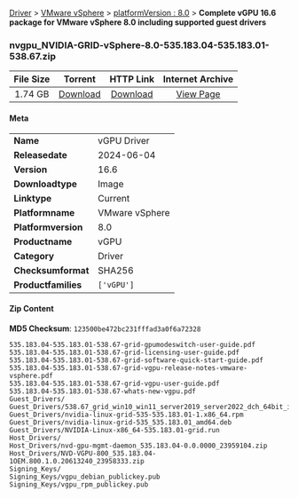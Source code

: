 
[Driver](/README.md)  >  [VMware vSphere](/index/Driver/VMware_vSphere.md)  >  [platformVersion : 8.0](/index/Driver/VMware_vSphere/8.0.md)  >  **Complete vGPU 16.6 package for VMware vSphere 8.0 including supported guest drivers**


### nvgpu_NVIDIA-GRID-vSphere-8.0-535.183.04-535.183.01-538.67.zip

| **File Size** | **Torrent**  | **HTTP Link** | **Internet Archive** |
|:-------------:|:------------:|:-------------:|:--------------------:|
| 1.74 GB |  [Download](https://archive.org/download/nvgpu_NVIDIA-GRID-vSphere-8.0-535.183.04-535.183.01-538.67.zip/nvgpu_NVIDIA-GRID-vSphere-8.0-535.183.04-535.183.01-538.67.zip_archive.torrent)       | [Download](https://archive.org/compress/nvgpu_NVIDIA-GRID-vSphere-8.0-535.183.04-535.183.01-538.67.zip) | [View Page](https://archive.org/details/nvgpu_NVIDIA-GRID-vSphere-8.0-535.183.04-535.183.01-538.67.zip)       |

#### Meta

<table>
<tr><td><strong>Name</strong></td><td>vGPU Driver</td></tr>
<tr><td><strong>Releasedate</strong></td><td>2024-06-04</td></tr>
<tr><td><strong>Version</strong></td><td>16.6</td></tr>
<tr><td><strong>Downloadtype</strong></td><td>Image</td></tr>
<tr><td><strong>Linktype</strong></td><td>Current</td></tr>
<tr><td><strong>Platformname</strong></td><td>VMware vSphere</td></tr>
<tr><td><strong>Platformversion</strong></td><td>8.0</td></tr>
<tr><td><strong>Productname</strong></td><td>vGPU</td></tr>
<tr><td><strong>Category</strong></td><td>Driver</td></tr>
<tr><td><strong>Checksumformat</strong></td><td>SHA256</td></tr>
<tr><td><strong>Productfamilies</strong></td><td><code>['vGPU']</code></td></tr>
</table>

#### Zip Content

**MD5 Checksum**: `123500be472bc231fffad3a0f6a72328`

```text
535.183.04-535.183.01-538.67-grid-gpumodeswitch-user-guide.pdf
535.183.04-535.183.01-538.67-grid-licensing-user-guide.pdf
535.183.04-535.183.01-538.67-grid-software-quick-start-guide.pdf
535.183.04-535.183.01-538.67-grid-vgpu-release-notes-vmware-vsphere.pdf
535.183.04-535.183.01-538.67-grid-vgpu-user-guide.pdf
535.183.04-535.183.01-538.67-whats-new-vgpu.pdf
Guest_Drivers/
Guest_Drivers/538.67_grid_win10_win11_server2019_server2022_dch_64bit_international.exe
Guest_Drivers/nvidia-linux-grid-535-535.183.01-1.x86_64.rpm
Guest_Drivers/nvidia-linux-grid-535_535.183.01_amd64.deb
Guest_Drivers/NVIDIA-Linux-x86_64-535.183.01-grid.run
Host_Drivers/
Host_Drivers/nvd-gpu-mgmt-daemon_535.183.04-0.0.0000_23959104.zip
Host_Drivers/NVD-VGPU-800_535.183.04-1OEM.800.1.0.20613240_23958333.zip
Signing_Keys/
Signing_Keys/vgpu_debian_publickey.pub
Signing_Keys/vgpu_rpm_publickey.pub
```